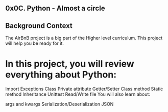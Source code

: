 ## 0x0C. Python - Almost a circle

## Background Context
The AirBnB project is a big part of the Higher level curriculum. This project will help you be ready for it.

# In this project, you will review everything about Python:

Import
Exceptions
Class
Private attribute
Getter/Setter
Class method
Static method
Inheritance
Unittest
Read/Write file
You will also learn about:

args and kwargs
Serialization/Deserialization
JSON